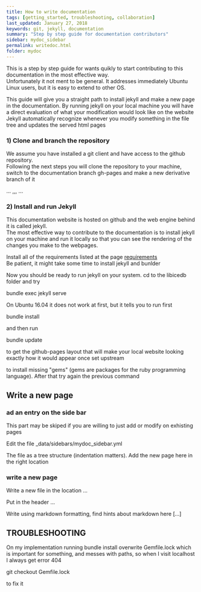 ```yaml
---
title: How to write documentation
tags: [getting_started, troubleshooting, collaboration]
last_updated: January 27, 2018
keywords: git, jekyll, documentation
summary: "Step by step guide for documentation contributors"
sidebar: mydoc_sidebar
permalink: writedoc.html
folder: mydoc
---
```


This is a step by step guide for wants quikly to start contributing to this documentation in the most effective way.  
Unfortunately it not ment to be general. It addresses immediately Ubuntu Linux users, but it is easy to extend to other OS.  

This guide will give you a straight path to install jekyll and make a new page in the documentation.
By running jekyll on your local machine you will have a direct evaluation of what your modification would look like on the website
Jekyll automatically recognize whenever you modify something in the file tree and updates the served html pages


### 1) Clone and branch the repository

We assume you have installed a git client and have access to the github repository.  
Following the next steps you will clone the repository to your machine, switch to the documentation branch gh-pages and make a new derivative branch of it

...
,,,
...


### 2) Install and run Jekyll

This documentation website is hosted on github and the web engine behind it is called jekyll.  
The most effective way to contribute to the documentation is to install jekyll on your machine and run it locally so that you can see the rendering of the changes you make to the webpages.  

Install all of the requirements listed at the page [requirements](https://jekyllrb.com/docs/installation/#requirements)  
Be patient, it might take some time to install jekyll and bunlder

Now you should be ready to run jekyll on your system. cd to the libicedb folder and try

bundle exec jekyll serve

On Ubuntu 16.04 it does not work at first, but it tells you to run first

bundle install

and then run 

bundle update

to get the github-pages layout that will make your local website looking exactly how it would appear once set upstream

to install missing "gems" (gems are packages for the ruby programming language). After that try again the previous command

## Write a new page

### ad an entry on the side bar

This part may be skiped if you are willing to just add or modify on exhisting pages

Edit the file _data/sidebars/mydoc_sidebar.yml

The file as a tree structure (indentation matters). Add the new page here in the right location

### write a new page

Write a new file in the location ...

Put in the header ...

Write using markdown formatting, find hints about markdown here [...] 

## TROUBLESHOOTING

On my implementation running bundle install overwrite Gemfile.lock which is important for something, and messes with paths, so when I visit localhost I always get error 404

git checkout Gemfile.lock

to fix it
